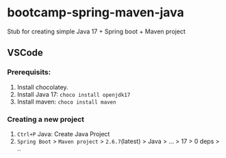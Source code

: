# bootcamp-spring-maven-java
Stub for creating simple Java 17 + Spring boot + Maven project

## VSCode
### Prerequisits:
1. Install chocolatey. 
2. Install Java 17: `choco install openjdk17`
3. Install maven: `choco install maven`

### Creating a new project
1. `Ctrl+P` Java: Create Java Project
2. `Spring Boot` > `Maven project` > `2.6.7`(latest) > Java > ... > 17 > 0 deps > ..
